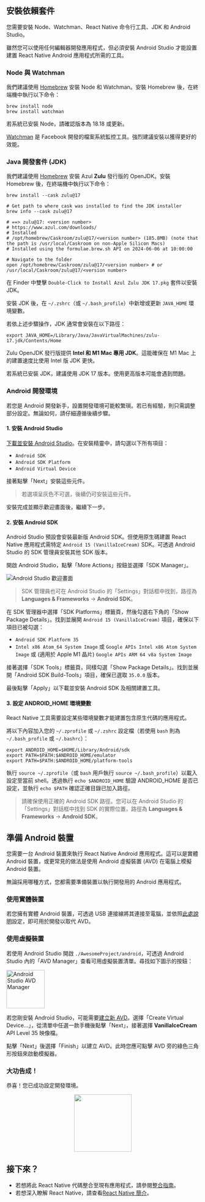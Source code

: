 ## 安裝依賴套件

您需要安裝 Node、Watchman、React Native 命令行工具、JDK 和 Android Studio。

雖然您可以使用任何編輯器開發應用程式，但必須安裝 Android Studio 才能設置建置 React Native Android 應用程式所需的工具。

<h3>Node 與 Watchman</h3>

我們建議使用 [Homebrew](https://brew.sh/) 安裝 Node 和 Watchman。安裝 Homebrew 後，在終端機中執行以下命令：

```shell
brew install node
brew install watchman
```

若系統已安裝 Node，請確認版本為 18.18 或更新。

[Watchman](https://facebook.github.io/watchman) 是 Facebook 開發的檔案系統監控工具。強烈建議安裝以獲得更好的效能。

<h3>Java 開發套件 (JDK)</h3>

我們建議使用 [Homebrew](https://brew.sh/) 安裝 Azul **Zulu** 發行版的 OpenJDK。安裝 Homebrew 後，在終端機中執行以下命令：

```shell
brew install --cask zulu@17

# Get path to where cask was installed to find the JDK installer
brew info --cask zulu@17

# ==> zulu@17: <version number>
# https://www.azul.com/downloads/
# Installed
# /opt/homebrew/Caskroom/zulu@17/<version number> (185.8MB) (note that the path is /usr/local/Caskroom on non-Apple Silicon Macs)
# Installed using the formulae.brew.sh API on 2024-06-06 at 10:00:00

# Navigate to the folder
open /opt/homebrew/Caskroom/zulu@17/<version number> # or /usr/local/Caskroom/zulu@17/<version number>
```

在 Finder 中雙擊 `Double-Click to Install Azul Zulu JDK 17.pkg` 套件以安裝 JDK。

安裝 JDK 後，在 `~/.zshrc`（或 `~/.bash_profile`）中新增或更新 `JAVA_HOME` 環境變數。

若依上述步驟操作，JDK 通常會安裝在以下路徑：

```shell
export JAVA_HOME=/Library/Java/JavaVirtualMachines/zulu-17.jdk/Contents/Home
```

Zulu OpenJDK 發行版提供 **Intel 和 M1 Mac 專用 JDK**。這能確保在 M1 Mac 上的建置速度比使用 Intel 版 JDK 更快。

若系統已安裝 JDK，建議使用 JDK 17 版本。使用更高版本可能會遇到問題。

<h3>Android 開發環境</h3>

若您是 Android 開發新手，設置開發環境可能較繁瑣。若已有經驗，則只需調整部分設定。無論如何，請仔細遵循後續步驟。

<h4 id="android-studio">1. 安裝 Android Studio</h4>

[下載並安裝 Android Studio](https://developer.android.com/studio/index.html)。在安裝精靈中，請勾選以下所有項目：

- `Android SDK`
- `Android SDK Platform`
- `Android Virtual Device`

接著點擊「Next」安裝這些元件。

> 若選項呈灰色不可選，後續仍可安裝這些元件。

安裝完成並顯示歡迎畫面後，繼續下一步。

<h4 id="android-sdk">2. 安裝 Android SDK</h4>

Android Studio 預設會安裝最新版 Android SDK。但使用原生碼建置 React Native 應用程式需特定 `Android 15 (VanillaIceCream)` SDK。可透過 Android Studio 的 SDK 管理員安裝其他 SDK 版本。

開啟 Android Studio，點擊「More Actions」按鈕並選擇「SDK Manager」。

![Android Studio 歡迎畫面](/docs/assets/GettingStartedAndroidStudioWelcomeMacOS.png)

> SDK 管理員也可在 Android Studio 的「Settings」對話框中找到，路徑為 **Languages & Frameworks** → **Android SDK**。

在 SDK 管理器中選擇「SDK Platforms」標籤頁，然後勾選右下角的「Show Package Details」。找到並展開 `Android 15 (VanillaIceCream)` 項目，確保以下項目已被勾選：

- `Android SDK Platform 35`
- `Intel x86 Atom_64 System Image` 或 `Google APIs Intel x86 Atom System Image` 或 (適用於 Apple M1 晶片) `Google APIs ARM 64 v8a System Image`

接著選擇「SDK Tools」標籤頁，同樣勾選「Show Package Details」。找到並展開「Android SDK Build-Tools」項目，確保已選取 `35.0.0` 版本。

最後點擊「Apply」以下載並安裝 Android SDK 及相關建置工具。

<h4>3. 設定 ANDROID_HOME 環境變數</h4>

React Native 工具需要設定某些環境變數才能建置包含原生代碼的應用程式。

將以下內容加入您的 `~/.zprofile` 或 `~/.zshrc` 設定檔（若使用 `bash` 則為 `~/.bash_profile` 或 `~/.bashrc`）：

```shell
export ANDROID_HOME=$HOME/Library/Android/sdk
export PATH=$PATH:$ANDROID_HOME/emulator
export PATH=$PATH:$ANDROID_HOME/platform-tools
```

執行 `source ~/.zprofile`（或 `bash` 用戶執行 `source ~/.bash_profile`）以載入設定至當前 shell。透過執行 `echo $ANDROID_HOME` 驗證 ANDROID_HOME 是否已設定，並執行 `echo $PATH` 確認正確目錄已加入路徑。

> 請確保使用正確的 Android SDK 路徑。您可以在 Android Studio 的「Settings」對話框中找到 SDK 的實際位置，路徑為 **Languages & Frameworks** → **Android SDK**。

<h2>準備 Android 裝置</h2>

您需要一台 Android 裝置來執行 React Native Android 應用程式。這可以是實體 Android 裝置，或更常見的做法是使用 Android 虛擬裝置 (AVD) 在電腦上模擬 Android 裝置。

無論採用哪種方式，您都需要準備裝置以執行開發用的 Android 應用程式。

<h3>使用實體裝置</h3>

若您擁有實體 Android 裝置，可透過 USB 連接線將其連接至電腦，並依照[此處說明](running-on-device.md)設定，即可用於開發以取代 AVD。

<h3>使用虛擬裝置</h3>

若使用 Android Studio 開啟 `./AwesomeProject/android`，可透過 Android Studio 內的「AVD Manager」查看可用虛擬裝置清單。尋找如下圖示的按鈕：

<img src="/docs/assets/GettingStartedAndroidStudioAVD.svg" alt="Android Studio AVD Manager" width="100"/>

若您剛安裝 Android Studio，可能需要[建立新 AVD](https://developer.android.com/studio/run/managing-avds.html)。選擇「Create Virtual Device...」，從清單中任選一款手機後點擊「Next」，接著選擇 **VanillaIceCream** API Level 35 映像檔。

點擊「Next」後選擇「Finish」以建立 AVD。此時您應可點擊 AVD 旁的綠色三角形按鈕來啟動模擬器。

<h3>大功告成！</h3>

恭喜！您已成功設定開發環境。

<center><img src="/docs/assets/GettingStartedCongratulations.png" width="150"></img></center>

<h2>接下來？</h2>

- 若想將此 React Native 代碼整合至現有應用程式，請參閱[整合指南](integration-with-existing-apps.md)。
- 若想深入瞭解 React Native，請查看[React Native 簡介](getting-started)。